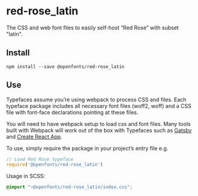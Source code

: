 
# red-rose_latin

The CSS and web font files to easily self-host “Red Rose” with subset "latin".

## Install

`npm install --save @openfonts/red-rose_latin`

## Use

Typefaces assume you’re using webpack to process CSS and files. Each typeface
package includes all necessary font files (woff2, woff) and a CSS file with
font-face declarations pointing at these files.

You will need to have webpack setup to load css and font files. Many tools built
with Webpack will work out of the box with Typefaces such as [Gatsby](https://github.com/gatsbyjs/gatsby)
and [Create React App](https://github.com/facebookincubator/create-react-app).

To use, simply require the package in your project’s entry file e.g.

```javascript
// Load Red Rose typeface
require('@openfonts/red-rose_latin')
```

Usage in SCSS:
```scss
@import "~@openfonts/red-rose_latin/index.css";
```
